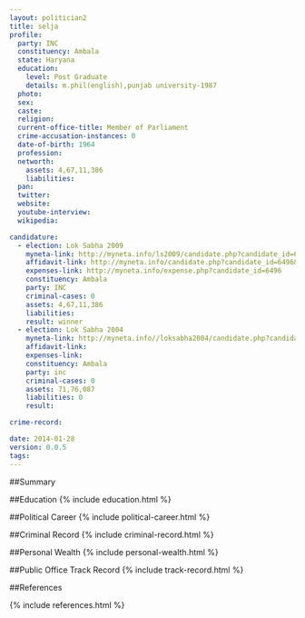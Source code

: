 ```yaml
---
layout: politician2
title: selja
profile: 
  party: INC
  constituency: Ambala
  state: Haryana
  education: 
    level: Post Graduate
    details: m.phil(english),punjab university-1987
  photo: 
  sex: 
  caste: 
  religion: 
  current-office-title: Member of Parliament
  crime-accusation-instances: 0
  date-of-birth: 1964
  profession: 
  networth: 
    assets: 4,67,11,386
    liabilities: 
  pan: 
  twitter: 
  website: 
  youtube-interview: 
  wikipedia: 

candidature: 
  - election: Lok Sabha 2009
    myneta-link: http://myneta.info/ls2009/candidate.php?candidate_id=6496
    affidavit-link: http://myneta.info/candidate.php?candidate_id=6496&scan=original
    expenses-link: http://myneta.info/expense.php?candidate_id=6496
    constituency: Ambala 
    party: INC
    criminal-cases: 0
    assets: 4,67,11,386
    liabilities: 
    result: winner 
  - election: Lok Sabha 2004
    myneta-link: http://myneta.info//loksabha2004/candidate.php?candidate_id=1193
    affidavit-link: 
    expenses-link: 
    constituency: Ambala 
    party: inc
    criminal-cases: 0
    assets: 71,76,087
    liabilities: 0
    result:  

crime-record: 

date: 2014-01-28
version: 0.0.5
tags: 
---
```

##Summary


##Education
{% include education.html %}


##Political Career
{% include political-career.html %}


##Criminal Record
{% include criminal-record.html %}


##Personal Wealth
{% include personal-wealth.html %}


##Public Office Track Record
{% include track-record.html %}


##References


{% include references.html %}